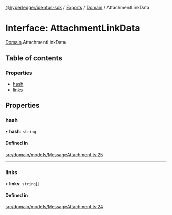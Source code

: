 [@hyperledger/identus-sdk](../README.md) / [Exports](../modules.md) / [Domain](../modules/Domain.md) / AttachmentLinkData

# Interface: AttachmentLinkData

[Domain](../modules/Domain.md).AttachmentLinkData

## Table of contents

### Properties

- [hash](Domain.AttachmentLinkData.md#hash)
- [links](Domain.AttachmentLinkData.md#links)

## Properties

### hash

• **hash**: `string`

#### Defined in

[src/domain/models/MessageAttachment.ts:25](https://github.com/hyperledger-identus/sdk-ts/blob/966e04ee4b9d4ba9d1e404c4d3d062abcf854530/src/domain/models/MessageAttachment.ts#L25)

___

### links

• **links**: `string`[]

#### Defined in

[src/domain/models/MessageAttachment.ts:24](https://github.com/hyperledger-identus/sdk-ts/blob/966e04ee4b9d4ba9d1e404c4d3d062abcf854530/src/domain/models/MessageAttachment.ts#L24)
